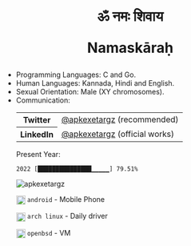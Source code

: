<h1 align="center">
ॐ नमः शिवाय

Namaskāraḥ

</h1>

-  Programming Languages:  C and Go. 
-  Human Languages: Kannada, Hindi and English.
-  Sexual Orientation: Male (XY chromosomes).
- Communication: <table>
<tr>
<th>Twitter</th>
<td><a href="https://twitter.com/apkexetargz">@apkexetargz</a> (recommended)</td>
</tr>
<tr>
<th>LinkedIn</th>
<td><a href="https://www.linkedin.com/in/apkexetargz">@apkexetargz</a> (official works)</td>
</tr>
</table>

<summary> Present Year: </summary>
<pre><code>2022 [███████████████▁▁▁▁▁] 79.51%</code></pre>


<!-- Styles are ignored in README rendering on GitHub profile but work on GitHub Pages -->
<img align="center" src="https://github-readme-stats.vercel.app/api?username=apkexetargz&show_icons=true&locale=en" alt="apkexetargz" />

<img src="https://api.iconify.design/flat-color-icons/android-os.svg" width="18" style="vertical-align: middle"> `android` - Mobile Phone

<img src="https://api.iconify.design/logos:archlinux.svg" width="18" style="vertical-align: middle"> `arch linux` - Daily driver

<img src="https://api.iconify.design/file-icons/openbsd.svg" width="18" style="vertical-align: middle"> `openbsd` - VM